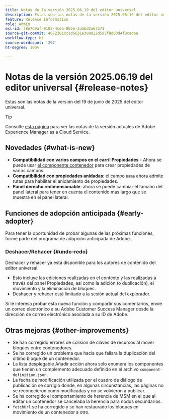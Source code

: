 ```yaml
---
title: Notas de la versión 2025.06.19 del editor universal
description: Estas son las notas de la versión 2025.06.19 del editor universal.
feature: Release Information
role: Admin
exl-id: 78e7d9af-9102-4cea-865e-3d5bd2a67571
source-git-commit: 4672381cc1d6631e308822d595f8d03d4f0cadea
workflow-type: ht
source-wordcount: '297'
ht-degree: 100%

---
```


# Notas de la versión 2025.06.19 del editor universal {#release-notes}

Estas son las notas de la versión del 19 de junio de 2025 del editor universal.

>[!TIP]
>
>Consulte [esta página](/help/release-notes/release-notes-cloud/release-notes-current.md) para ver las notas de la versión actuales de Adobe Experience Manager as a Cloud Service.

## Novedades {#what-is-new}

* **Compatibilidad con varios campos en el carril Propiedades** -
  Ahora se puede usar [el componente contenedor](/help/implementing/universal-editor/field-types.md#container) para crear propiedades de varios campos.
* **Compatibilidad con propiedades anidadas**: el campo [`name`](/help/implementing/universal-editor/field-types.md#nesting) ahora admite rutas para habilitar el anidamiento de propiedades.
* **Panel derecho redimensionable**: ahora se puede cambiar el tamaño del panel lateral para tener en cuenta el contenido más largo que se muestra en el panel lateral.

## Funciones de adopción anticipada {#early-adopter}

Para tener la oportunidad de probar algunas de las próximas funciones, forme parte del programa de adopción anticipada de Adobe.

### **Deshacer/Rehacer** {#undo-redo}

Deshacer y rehacer ya está disponible para los autores de contenido del editor universal.

* Esto incluye las ediciones realizadas en el contexto y las realizadas a través del panel Propiedades, así como la adición (o duplicación), el movimiento y la eliminación de bloques.
* Deshacer y rehacer está limitado a la sesión actual del explorador.

Si le interesa probar esta nueva función y compartir sus comentarios, envíe un correo electrónico a su Adobe Customer Success Manager desde la dirección de correo electrónico asociada a su ID de Adobe.

## Otras mejoras {#other-improvements}

* Se han corregido errores de colisión de claves de recursos al mover bloques entre contenedores.
* Se ha corregido un problema que hacía que fallara la duplicación del último bloque de un contenedor.
* La lista desplegable Añadir acción ahora solo enumera los componentes que tienen un complemento adecuado definido en el archivo `component-definition.json`.
* La fecha de modificación utilizada por el cuadro de diálogo de publicación se corrigió donde, en algunas circunstancias, las páginas no se reconocieron como modificadas y no se volvieron a publicar.
* Se ha corregido el comportamiento de herencia de MSM en el que al editar un contenedor se cancelaba la herencia para nodos secundarios.
* `fetchUrl` se ha corregido y se han restaurado los bloques en movimiento de un contenedor a otro.
